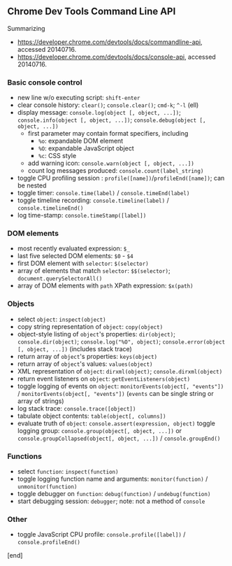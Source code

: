 ## Chrome Dev Tools Command Line API

Summarizing 

 * https://developer.chrome.com/devtools/docs/commandline-api, accessed 20140716.
 * https://developer.chrome.com/devtools/docs/console-api, accessed 20140716.

### Basic console control

 * new line w/o executing script: `shift-enter`
 * clear console history: `clear()`; `console.clear()`; `cmd-k`; `^-l` (ell)
 * display message: `console.log(object [, object, ...])`; `console.info(object [, object, ...])`; `console.debug(object [, object, ...])`
   * first parameter may contain format specifiers, including
     * `%o`: expandable DOM element
     * `%O`: expandable JavaScript object
     * `%c`: CSS style
   * add warning icon: `console.warn(object [, object, ...])`
   * count log messages produced: `console.count(label_string)`
 * toggle CPU profiling session : `profile([name])`/`profileEnd([name])`; can be nested
 * toggle timer: `console.time(label)` / `console.timeEnd(label)`
 * toggle timeline recording: `console.timeline(label)` /
`console.timelineEnd()`
 * log time-stamp: `console.timeStamp([label])`


### DOM elements

 * most recently evaluated expression: `$_`
 * last five selected DOM elements: `$0` - `$4`
 * first DOM element with `selector`: `$(selector)`
 * array of elements that match `selector`: `$$(selector)`; `document.querySelectorAll()`
 * array of DOM elements with `path` XPath expression: `$x(path)`

### Objects

 * select `object`: `inspect(object)`
 * copy string representation of `object`: `copy(object)`
 * object-style listing of `object`'s properties: `dir(object)`; `console.dir(object)`; `console.log("%O", object)`; `console.error(object [, object, ...])` (includes stack trace)
 * return array of `object`'s properties: `keys(object)`
 * return array of `object`'s values: `values(object)`
 * XML representation of `object`: `dirxml(object)`; `console.dirxml(object)`
 * return event listeners on `object`: `getEventListeners(object)`
 * toggle logging of events on `object`: `monitorEvents(object[, "events"])` / `monitorEvents(object[, "events"])` (`events` can be single string or array of strings)
 * log stack trace: `console.trace([object])`
 * tabulate object contents: `table(object[, columns])`
 * evaluate truth of `object`: `console.assert(expression, object)`
toggle logging group: `console.group(object[, object, ...])` or `console.groupCollapsed(object[, object, ...])` / `console.groupEnd()`

### Functions

 * select `function`: `inspect(function)`
 * toggle logging function name and arguments: `monitor(function)` / `unmonitor(function)`
 * toggle debugger on `function`: `debug(function)` / `undebug(function)`
 * start debugging session: `debugger`; note: not a method of `console`

### Other

 * toggle JavaScript CPU profile: `console.profile([label])` / `console.profileEnd()`

[end]
